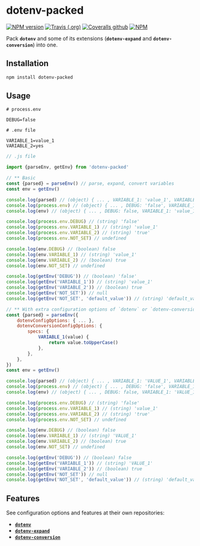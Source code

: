 # dotenv-packed

[![NPM version](https://img.shields.io/npm/v/dotenv-packed.svg?style=flat-square)](https://www.npmjs.com/package/dotenv-packed)
[![Travis (.org)](https://img.shields.io/travis/com/linhntaim/dotenv-packed?style=flat-square)](https://app.travis-ci.com/github/linhntaim/dotenv-packed)
[![Coveralls github](https://img.shields.io/coveralls/github/linhntaim/dotenv-packed?style=flat-square)](https://coveralls.io/github/linhntaim/dotenv-packed)
[![NPM](https://img.shields.io/npm/l/dotenv-packed?style=flat-square)](https://github.com/linhntaim/dotenv-packed/blob/master/LICENSE)

Pack **`dotenv`** and some of its extensions (**`dotenv-expand`** and **`dotenv-conversion`**) into one.

## Installation

```bash
npm install dotenv-packed
```

## Usage

```dotenv
# process.env

DEBUG=false
```

```dotenv
# .env file

VARIABLE_1=value_1
VARIABLE_2=yes
```

```javascript
// .js file

import {parseEnv, getEnv} from 'dotenv-packed'

// ** Basic
const {parsed} = parseEnv() // parse, expand, convert variables
const env = getEnv()

console.log(parsed) // (object) { ... , VARIABLE_1: 'value_1', VARIABLE_2: true, ... }  
console.log(process.env) // (object) { ... , DEBUG: 'false', VARIABLE_1: 'value_1', VARIABLE_2: 'true', ... }
console.log(env) // (object) { ... , DEBUG: false, VARIABLE_1: 'value_1', VARIABLE_2: true, ... } 

console.log(process.env.DEBUG) // (string) 'false'
console.log(process.env.VARIABLE_1) // (string) 'value_1'
console.log(process.env.VARIABLE_2) // (string) 'true'
console.log(process.env.NOT_SET) // undefined

console.log(env.DEBUG) // (boolean) false
console.log(env.VARIABLE_1) // (string) 'value_1'
console.log(env.VARIABLE_2) // (boolean) true
console.log(env.NOT_SET) // undefined

console.log(getEnv('DEBUG')) // (boolean) 'false'
console.log(getEnv('VARIABLE_1')) // (string) 'value_1'
console.log(getEnv('VARIABLE_2')) // (boolean) true
console.log(getEnv('NOT_SET')) // null
console.log(getEnv('NOT_SET', 'default_value')) // (string) 'default_value'

// ** With extra configuration options of `dotenv` or `dotenv-conversion`
const {parsed} = parseEnv({
    dotenvConfigOptions: { ... },
    dotenvConversionConfigOptions: {
        specs: {
            VARIABLE_1(value) {
                return value.toUpperCase()
            },
        },
    },
})
const env = getEnv()

console.log(parsed) // (object) { ... , VARIABLE_1: 'VALUE_1', VARIABLE_2: true, ... }
console.log(process.env) // (object) { ... , DEBUG: 'false', VARIABLE_1: 'VALUE_1', VARIABLE_2: 'true', ... }
console.log(env) // (object) { ... , DEBUG: false, VARIABLE_1: 'VALUE_1', VARIABLE_2: true, ... }

console.log(process.env.DEBUG) // (string) 'false'
console.log(process.env.VARIABLE_1) // (string) 'value_1'
console.log(process.env.VARIABLE_2) // (string) 'true'
console.log(process.env.NOT_SET) // undefined

console.log(env.DEBUG) // (boolean) false
console.log(env.VARIABLE_1) // (string) 'VALUE_1'
console.log(env.VARIABLE_2) // (boolean) true
console.log(env.NOT_SET) // undefined

console.log(getEnv('DEBUG')) // (boolean) false
console.log(getEnv('VARIABLE_1')) // (string) 'VALUE_1'
console.log(getEnv('VARIABLE_2')) // (boolean) true
console.log(getEnv('NOT_SET')) // null
console.log(getEnv('NOT_SET', 'default_value')) // (string) 'default_value'

```

## Features

See configuration options and features at their own repositories:

- [**`dotenv`**](https://github.com/motdotla/dotenv)
- [**`dotenv-expand`**](https://github.com/motdotla/dotenv-expand)
- [**`dotenv-conversion`**](https://github.com/linhntaim/dotenv-conversion)
